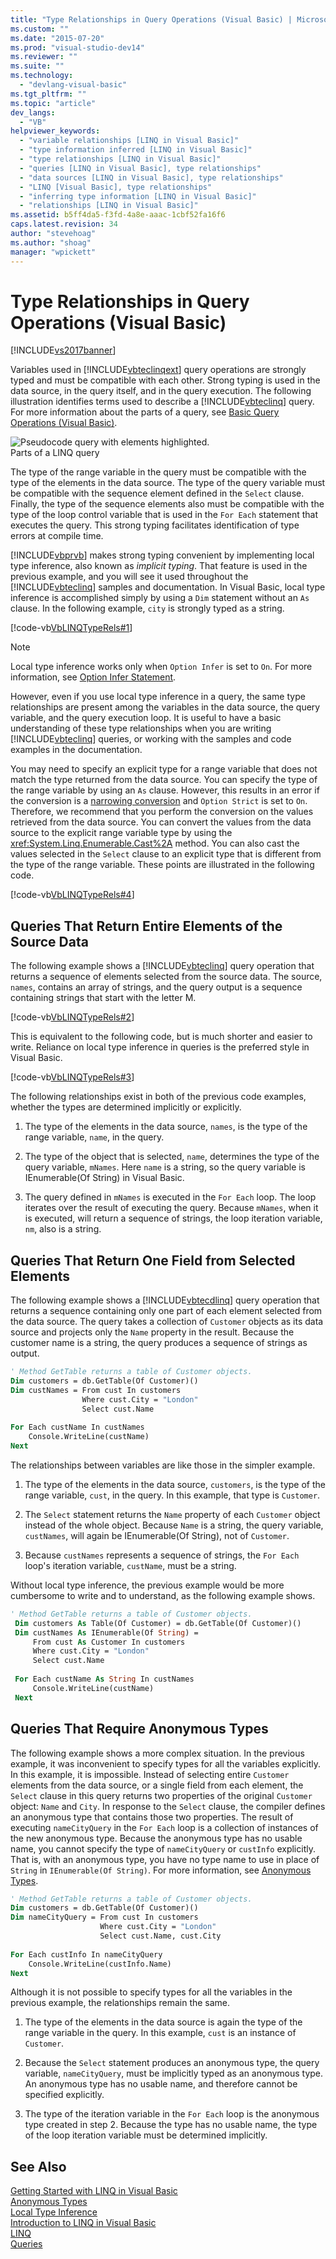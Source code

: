```yaml
---
title: "Type Relationships in Query Operations (Visual Basic) | Microsoft Docs"
ms.custom: ""
ms.date: "2015-07-20"
ms.prod: "visual-studio-dev14"
ms.reviewer: ""
ms.suite: ""
ms.technology: 
  - "devlang-visual-basic"
ms.tgt_pltfrm: ""
ms.topic: "article"
dev_langs: 
  - "VB"
helpviewer_keywords: 
  - "variable relationships [LINQ in Visual Basic]"
  - "type information inferred [LINQ in Visual Basic]"
  - "type relationships [LINQ in Visual Basic]"
  - "queries [LINQ in Visual Basic], type relationships"
  - "data sources [LINQ in Visual Basic], type relationships"
  - "LINQ [Visual Basic], type relationships"
  - "inferring type information [LINQ in Visual Basic]"
  - "relationships [LINQ in Visual Basic]"
ms.assetid: b5ff4da5-f3fd-4a8e-aaac-1cbf52fa16f6
caps.latest.revision: 34
author: "stevehoag"
ms.author: "shoag"
manager: "wpickett"
---
```

# Type Relationships in Query Operations (Visual Basic)
[!INCLUDE[vs2017banner](../../../../includes/vs2017banner.md)]

Variables used in [!INCLUDE[vbteclinqext](../../../../includes/vbteclinqext-md.md)] query operations are strongly typed and must be compatible with each other. Strong typing is used in the data source, in the query itself, and in the query execution. The following illustration identifies terms used to describe a [!INCLUDE[vbteclinq](../../../../includes/vbteclinq-md.md)] query. For more information about the parts of a query, see [Basic Query Operations (Visual Basic)](../../../../visual-basic/programming-guide/concepts/linq/basic-query-operations.md).  
  
 ![Pseudocode query with elements highlighted.](../../../../visual-basic/programming-guide/concepts/linq/media/sjltyperels.png "SJLtypeRels")  
Parts of a LINQ query  
  
 The type of the range variable in the query must be compatible with the type of the elements in the data source. The type of the query variable must be compatible with the sequence element defined in the `Select` clause. Finally, the type of the sequence elements also must be compatible with the type of the loop control variable that is used in the `For Each` statement that executes the query. This strong typing facilitates identification of type errors at compile time.  
  
 [!INCLUDE[vbprvb](../../../../includes/vbprvb-md.md)] makes strong typing convenient by implementing local type inference, also known as *implicit typing*. That feature is used in the previous example, and you will see it used throughout the [!INCLUDE[vbteclinq](../../../../includes/vbteclinq-md.md)] samples and documentation. In Visual Basic, local type inference is accomplished simply by using a `Dim` statement without an `As` clause. In the following example, `city` is strongly typed as a string.  
  
 [!code-vb[VbLINQTypeRels#1](../../../../visual-basic/programming-guide/concepts/linq/codesnippet/visualbasic/type-relationships-in-qu_1.vb)]  
  
> [!NOTE]
>  Local type inference works only when `Option Infer` is set to `On`. For more information, see [Option Infer Statement](../../../../visual-basic/language-reference/statements/option-infer-statement.md).  
  
 However, even if you use local type inference in a query, the same type relationships are present among the variables in the data source, the query variable, and the query execution loop. It is useful to have a basic understanding of these type relationships when you are writing [!INCLUDE[vbteclinq](../../../../includes/vbteclinq-md.md)] queries, or working with the samples and code examples in the documentation.  
  
 You may need to specify an explicit type for a range variable that does not match the type returned from the data source. You can specify the type of the range variable by using an `As` clause. However, this results in an error if the conversion is a [narrowing conversion](../../../../visual-basic/programming-guide/language-features/data-types/widening-and-narrowing-conversions.md) and `Option Strict` is set to `On`. Therefore, we recommend that you perform the conversion on the values retrieved from the data source. You can convert the values from the data source to the explicit range variable type by using the <xref:System.Linq.Enumerable.Cast%2A> method. You can also cast the values selected in the `Select` clause to an explicit type that is different from the type of the range variable. These points are illustrated in the following code.  
  
 [!code-vb[VbLINQTypeRels#4](../../../../visual-basic/programming-guide/concepts/linq/codesnippet/visualbasic/type-relationships-in-qu_2.vb)]  
  
## Queries That Return Entire Elements of the Source Data  
 The following example shows a [!INCLUDE[vbteclinq](../../../../includes/vbteclinq-md.md)] query operation that returns a sequence of elements selected from the source data. The source, `names`, contains an array of strings, and the query output is a sequence containing strings that start with the letter M.  
  
 [!code-vb[VbLINQTypeRels#2](../../../../visual-basic/programming-guide/concepts/linq/codesnippet/visualbasic/type-relationships-in-qu_3.vb)]  
  
 This is equivalent to the following code, but is much shorter and easier to write. Reliance on local type inference in queries is the preferred style in Visual Basic.  
  
 [!code-vb[VbLINQTypeRels#3](../../../../visual-basic/programming-guide/concepts/linq/codesnippet/visualbasic/type-relationships-in-qu_4.vb)]  
  
 The following relationships exist in both of the previous code examples, whether the types are determined implicitly or explicitly.  
  
1.  The type of the elements in the data source, `names`, is the type of the range variable, `name`, in the query.  
  
2.  The type of the object that is selected, `name`, determines the type of the query variable, `mNames`. Here `name` is a string, so the query variable is IEnumerable(Of String) in Visual Basic.  
  
3.  The query defined in `mNames` is executed in the `For Each` loop. The loop iterates over the result of executing the query. Because `mNames`, when it is executed, will return a sequence of strings, the loop iteration variable, `nm`, also is a string.  
  
## Queries That Return One Field from Selected Elements  
 The following example shows a [!INCLUDE[vbtecdlinq](../../../../includes/vbtecdlinq-md.md)] query operation that returns a sequence containing only one part of each element selected from the data source. The query takes a collection of `Customer` objects as its data source and projects only the `Name` property in the result. Because the customer name is a string, the query produces a sequence of strings as output.  
  
```vb  
' Method GetTable returns a table of Customer objects.  
Dim customers = db.GetTable(Of Customer)()  
Dim custNames = From cust In customers   
                Where cust.City = "London"   
                Select cust.Name  
  
For Each custName In custNames  
    Console.WriteLine(custName)  
Next  
```  
  
 The relationships between variables are like those in the simpler example.  
  
1.  The type of the elements in the data source, `customers`, is the type of the range variable, `cust`, in the query. In this example, that type is `Customer`.  
  
2.  The `Select` statement returns the `Name` property of each `Customer` object instead of the whole object. Because `Name` is a string, the query variable, `custNames`, will again be IEnumerable(Of String), not of `Customer`.  
  
3.  Because `custNames` represents a sequence of strings, the `For Each` loop's iteration variable, `custName`, must be a string.  
  
 Without local type inference, the previous example would be more cumbersome to write and to understand, as the following example shows.  
  
```vb  
' Method GetTable returns a table of Customer objects.  
 Dim customers As Table(Of Customer) = db.GetTable(Of Customer)()  
 Dim custNames As IEnumerable(Of String) =   
     From cust As Customer In customers   
     Where cust.City = "London"   
     Select cust.Name  
  
 For Each custName As String In custNames  
     Console.WriteLine(custName)  
 Next  
```  
  
## Queries That Require Anonymous Types  
 The following example shows a more complex situation. In the previous example, it was inconvenient to specify types for all the variables explicitly. In this example, it is impossible. Instead of selecting entire `Customer` elements from the data source, or a single field from each element, the `Select` clause in this query returns two properties of the original `Customer` object: `Name` and `City`. In response to the `Select` clause, the compiler defines an anonymous type that contains those two properties. The result of executing `nameCityQuery` in the `For Each` loop is a collection of instances of the new anonymous type. Because the anonymous type has no usable name, you cannot specify the type of `nameCityQuery` or `custInfo` explicitly. That is, with an anonymous type, you have no type name to use in place of `String` in `IEnumerable(Of String)`. For more information, see [Anonymous Types](../../../../visual-basic/programming-guide/language-features/objects-and-classes/anonymous-types.md).  
  
```vb  
' Method GetTable returns a table of Customer objects.  
Dim customers = db.GetTable(Of Customer)()  
Dim nameCityQuery = From cust In customers   
                    Where cust.City = "London"   
                    Select cust.Name, cust.City  
  
For Each custInfo In nameCityQuery  
    Console.WriteLine(custInfo.Name)  
Next  
```  
  
 Although it is not possible to specify types for all the variables in the previous example, the relationships remain the same.  
  
1.  The type of the elements in the data source is again the type of the range variable in the query. In this example, `cust` is an instance of `Customer`.  
  
2.  Because the `Select` statement produces an anonymous type, the query variable, `nameCityQuery`, must be implicitly typed as an anonymous type. An anonymous type has no usable name, and therefore cannot be specified explicitly.  
  
3.  The type of the iteration variable in the `For Each` loop is the anonymous type created in step 2. Because the type has no usable name, the type of the loop iteration variable must be determined implicitly.  
  
## See Also  
 [Getting Started with LINQ in Visual Basic](../../../../visual-basic/programming-guide/concepts/linq/getting-started-with-linq.md)   
 [Anonymous Types](../../../../visual-basic/programming-guide/language-features/objects-and-classes/anonymous-types.md)   
 [Local Type Inference](../../../../visual-basic/programming-guide/language-features/variables/local-type-inference.md)   
 [Introduction to LINQ in Visual Basic](../../../../visual-basic/programming-guide/language-features/linq/introduction-to-linq.md)   
 [LINQ](../../../../visual-basic/programming-guide/language-features/linq/index.md)   
 [Queries](../../../../visual-basic/language-reference/queries/queries.md)